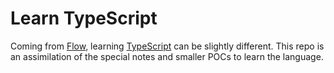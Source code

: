 # Learn TypeScript

Coming from [Flow](https://flow.org/), learning [TypeScript](https://www.typescriptlang.org/docs/home.html) can be slightly different. This repo is an assimilation of the special notes and smaller POCs to learn the language.
